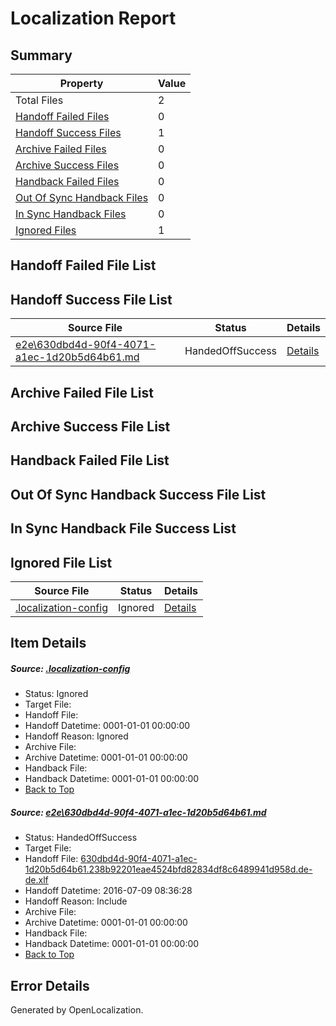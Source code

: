 # <a name='report-top'></a> Localization Report

## Summary
 Property | Value 
 -------- | ----- 
 Total Files | 2
[ Handoff Failed Files ](#handoff-failed-list)| 0
[ Handoff Success Files ](#handoff-success-list)| 1
[ Archive Failed Files ](#archive-failed-list)| 0
[ Archive Success Files ](#archive-success-list)| 0
[ Handback Failed Files ](#handback-failed-list)| 0
[ Out Of Sync Handback Files ](#outofsync-handback-success-list)| 0
[ In Sync Handback Files ](#insync-handback-success-list)| 0
[ Ignored Files ](#ignored-list)| 1

## <a name='handoff-failed-list'></a> Handoff Failed File List

## <a name='handoff-success-list'></a> Handoff Success File List
 Source File | Status | Details 
 ----------- | ------ | ------- 
 [e2e\630dbd4d-90f4-4071-a1ec-1d20b5d64b61.md](https://github.com/OpenLocalizationTestOrg/oltest/blob/7ea929b19a0e710f6afc5a5a238853f513f34d4d/e2e/630dbd4d-90f4-4071-a1ec-1d20b5d64b61.md) | HandedOffSuccess | [Details](#4d36ab9607c601ae0fdcf6ab2f900fed952caae31)

## <a name='archive-failed-list'></a> Archive Failed File List

## <a name='archive-success-list'></a> Archive Success File List

## <a name='handback-failed-list'></a> Handback Failed File List

## <a name='outofsync-handback-success-list'></a> Out Of Sync Handback Success File List

## <a name='insync-handback-success-list'></a> In Sync Handback File Success List

## <a name='ignored-list'></a> Ignored File List
 Source File | Status | Details 
 ----------- | ------ | ------- 
 [.localization-config](https://github.com/OpenLocalizationTestOrg/oltest/blob/7ea929b19a0e710f6afc5a5a238853f513f34d4d/.localization-config) | Ignored | [Details](#3d4f252ac210baf56311d7e97dcc2db10974dbd20)

## Item Details
##### <a name='3d4f252ac210baf56311d7e97dcc2db10974dbd20'></a> Source: [.localization-config](https://github.com/OpenLocalizationTestOrg/oltest/blob/7ea929b19a0e710f6afc5a5a238853f513f34d4d/.localization-config)
* Status: Ignored
* Target File: 
* Handoff File: 
* Handoff Datetime: 0001-01-01 00:00:00
* Handoff Reason: Ignored
* Archive File: 
* Archive Datetime: 0001-01-01 00:00:00
* Handback File: 
* Handback Datetime: 0001-01-01 00:00:00
* [Back to Top](#report-top)

##### <a name='4d36ab9607c601ae0fdcf6ab2f900fed952caae31'></a> Source: [e2e\630dbd4d-90f4-4071-a1ec-1d20b5d64b61.md](https://github.com/OpenLocalizationTestOrg/oltest/blob/7ea929b19a0e710f6afc5a5a238853f513f34d4d/e2e/630dbd4d-90f4-4071-a1ec-1d20b5d64b61.md)
* Status: HandedOffSuccess
* Target File: 
* Handoff File: [630dbd4d-90f4-4071-a1ec-1d20b5d64b61.238b92201eae4524bfd82834df8c6489941d958d.de-de.xlf](https://github.com/OpenLocalizationTestOrg/olhandoff-e2e/blob/b1e566cba07b4230b4e49c2d9f0672768970edc1/ol-handoff/OpenLocalizationTestOrg/oltest-dede-fly/ci/ht/630dbd4d-90f4-4071-a1ec-1d20b5d64b61.238b92201eae4524bfd82834df8c6489941d958d.de-de.xlf)
* Handoff Datetime: 2016-07-09 08:36:28
* Handoff Reason: Include
* Archive File: 
* Archive Datetime: 0001-01-01 00:00:00
* Handback File: 
* Handback Datetime: 0001-01-01 00:00:00
* [Back to Top](#report-top)


## Error Details

Generated by OpenLocalization.
